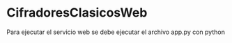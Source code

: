 # CifradoresClasicosWeb
Para ejecutar el servicio web se debe ejecutar el archivo app.py con python
